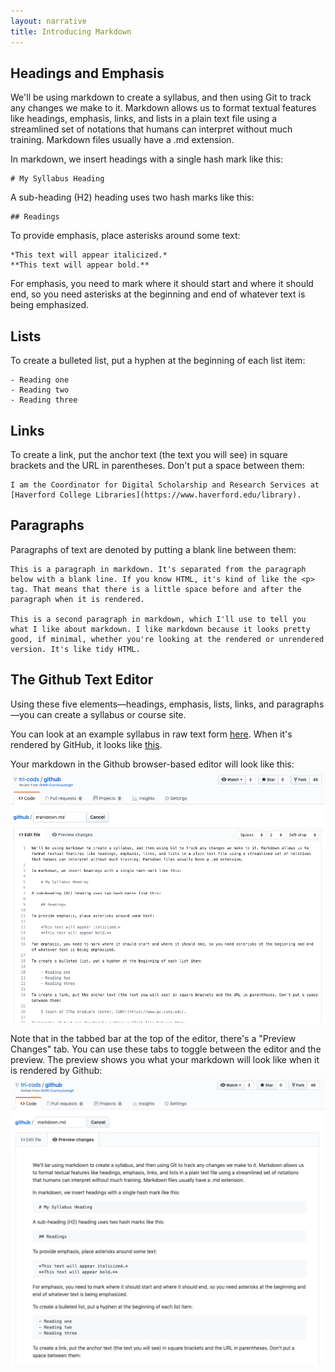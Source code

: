 ```yaml
---
layout: narrative
title: Introducing Markdown
--- 
```


## Headings and Emphasis

We'll be using markdown to create a syllabus, and then using Git to track any changes we make to it. Markdown allows us to format textual features like headings, emphasis, links, and lists in a plain text file using a streamlined set of notations that humans can interpret without much training. Markdown files usually have a .md extension.

In markdown, we insert headings with a single hash mark like this:

    # My Syllabus Heading

A sub-heading (H2) heading uses two hash marks like this:
    
    ## Readings

To provide emphasis, place asterisks around some text:

    *This text will appear italicized.*
    **This text will appear bold.**

For emphasis, you need to mark where it should start and where it should end, so you need asterisks at the beginning and end of whatever text is being emphasized.

## Lists

To create a bulleted list, put a hyphen at the beginning of each list item:

    - Reading one
    - Reading two
    - Reading three

## Links

To create a link, put the anchor text (the text you will see) in square brackets and the URL in parentheses. Don't put a space between them:

    I am the Coordinator for Digital Scholarship and Research Services at [Haverford College Libraries](https://www.haverford.edu/library).

## Paragraphs

Paragraphs of text are denoted by putting a blank line between them:

    This is a paragraph in markdown. It's separated from the paragraph below with a blank line. If you know HTML, it's kind of like the <p> tag. That means that there is a little space before and after the paragraph when it is rendered.

    This is a second paragraph in markdown, which I'll use to tell you what I like about markdown. I like markdown because it looks pretty good, if minimal, whether you're looking at the rendered or unrendered version. It's like tidy HTML.

## The Github Text Editor

Using these five elements—headings, emphasis, lists, links, and paragraphs—you can create a syllabus or course site. 

You can look at an example syllabus in raw text form [here](https://raw.githubusercontent.com/DHRI-Curriculum/git/master/sections/syllabus.md). When it's rendered by GitHub, it looks like [this](https://github.com/DHRI-Curriculum/git/blob/master/sections/syllabus.md).

Your markdown in the Github browser-based editor will look like this:
![Your markdown in the Github browser editor](static/github_markdown_editor.png)

Note that in the tabbed bar at the top of the editor, there's a "Preview Changes" tab. You can use these tabs to toggle between the editor and the preview. The preview shows you what your markdown will look like when it is rendered by Github:
![Your markdown rendered in the Github preview](static/github_markdown_preview.png)

